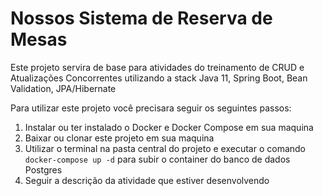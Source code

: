 # Nossos Sistema de Reserva de Mesas

Este projeto servira de base para atividades do treinamento de CRUD e Atualizações Concorrentes utilizando a stack Java 11, Spring Boot, Bean Validation, JPA/Hibernate

Para utilizar este projeto você precisara seguir os seguintes passos:

1. Instalar ou ter instalado o Docker e Docker Compose em sua maquina
2. Baixar ou clonar este projeto em sua maquina
3. Utilizar o terminal na pasta central do projeto e executar o comando `docker-compose up -d` para subir o container do banco de dados Postgres
4. Seguir a descrição da atividade que estiver desenvolvendo
